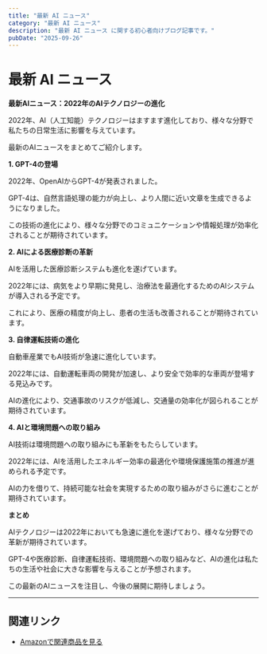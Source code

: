 ```yaml
---
title: "最新 AI ニュース"
category: "最新 AI ニュース"
description: "最新 AI ニュース に関する初心者向けブログ記事です。"
pubDate: "2025-09-26"
---
```


# 最新 AI ニュース

**最新AIニュース：2022年のAIテクノロジーの進化**

2022年、AI（人工知能）テクノロジーはますます進化しており、様々な分野で私たちの日常生活に影響を与えています。

最新のAIニュースをまとめてご紹介します。



**1. GPT-4の登場**

2022年、OpenAIからGPT-4が発表されました。

GPT-4は、自然言語処理の能力が向上し、より人間に近い文章を生成できるようになりました。

この技術の進化により、様々な分野でのコミュニケーションや情報処理が効率化されることが期待されています。



**2. AIによる医療診断の革新**

AIを活用した医療診断システムも進化を遂げています。

2022年には、病気をより早期に発見し、治療法を最適化するためのAIシステムが導入される予定です。

これにより、医療の精度が向上し、患者の生活も改善されることが期待されています。



**3. 自律運転技術の進化**

自動車産業でもAI技術が急速に進化しています。

2022年には、自動運転車両の開発が加速し、より安全で効率的な車両が登場する見込みです。

AIの進化により、交通事故のリスクが低減し、交通量の効率化が図られることが期待されています。



**4. AIと環境問題への取り組み**

AI技術は環境問題への取り組みにも革新をもたらしています。

2022年には、AIを活用したエネルギー効率の最適化や環境保護施策の推進が進められる予定です。

AIの力を借りて、持続可能な社会を実現するための取り組みがさらに進むことが期待されています。



**まとめ**

AIテクノロジーは2022年においても急速に進化を遂げており、様々な分野での革新が期待されています。

GPT-4や医療診断、自律運転技術、環境問題への取り組みなど、AIの進化は私たちの生活や社会に大きな影響を与えることが予想されます。

この最新のAIニュースを注目し、今後の展開に期待しましょう。



---

## 関連リンク

- [Amazonで関連商品を見る](https://www.amazon.co.jp/s?k=%E6%9C%80%E6%96%B0+AI+%E3%83%8B%E3%83%A5%E3%83%BC%E3%82%B9&tag=autowritehubai-22)
